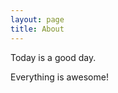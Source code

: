 ```yaml
---
layout: page
title: About
---
```


<p class="message">
  Today is a good day.
</p>

Everything is awesome!